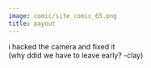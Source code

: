 ```yaml
---
image: comic/site_comic_65.png
title: payout
---
```

i hacked the camera and fixed it  
(why ddid we have to leave early? -clay) 
